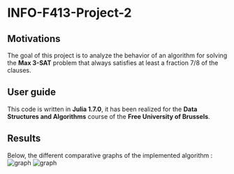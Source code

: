 # INFO-F413-Project-2

## Motivations
The goal of this project is to analyze the behavior of an algorithm for solving the **Max 3-SAT** problem that always satisfies at least a fraction 7/8 of the clauses.

## User guide
This code is written in **Julia 1.7.0**, it has been realized for the **Data Structures and Algorithms** course of the **Free University of Brussels**.

## Results
Below, the different comparative graphs of the implemented algorithm : <br>
![graph](https://github.com/jbaudru/INFOF413-Project-2/blob/master/img/results_nb_satisf.png?raw=true)
![graph](https://github.com/jbaudru/INFOF413-Project-2/blob/master/img/results_time.png?raw=true)
